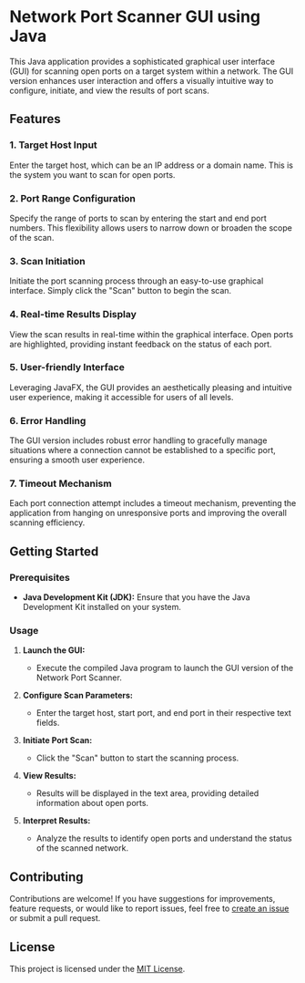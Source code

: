 # Network Port Scanner GUI using Java

This Java application provides a sophisticated graphical user interface (GUI) for scanning open ports on a target system within a network. The GUI version enhances user interaction and offers a visually intuitive way to configure, initiate, and view the results of port scans.

## Features

### 1. Target Host Input
Enter the target host, which can be an IP address or a domain name. This is the system you want to scan for open ports.

### 2. Port Range Configuration
Specify the range of ports to scan by entering the start and end port numbers. This flexibility allows users to narrow down or broaden the scope of the scan.

### 3. Scan Initiation
Initiate the port scanning process through an easy-to-use graphical interface. Simply click the "Scan" button to begin the scan.

### 4. Real-time Results Display
View the scan results in real-time within the graphical interface. Open ports are highlighted, providing instant feedback on the status of each port.

### 5. User-friendly Interface
Leveraging JavaFX, the GUI provides an aesthetically pleasing and intuitive user experience, making it accessible for users of all levels.

### 6. Error Handling
The GUI version includes robust error handling to gracefully manage situations where a connection cannot be established to a specific port, ensuring a smooth user experience.

### 7. Timeout Mechanism
Each port connection attempt includes a timeout mechanism, preventing the application from hanging on unresponsive ports and improving the overall scanning efficiency.

## Getting Started

### Prerequisites

- **Java Development Kit (JDK):** Ensure that you have the Java Development Kit installed on your system.

### Usage

1. **Launch the GUI:**
   - Execute the compiled Java program to launch the GUI version of the Network Port Scanner.

2. **Configure Scan Parameters:**
   - Enter the target host, start port, and end port in their respective text fields.

3. **Initiate Port Scan:**
   - Click the "Scan" button to start the scanning process.

4. **View Results:**
   - Results will be displayed in the text area, providing detailed information about open ports.

5. **Interpret Results:**
   - Analyze the results to identify open ports and understand the status of the scanned network.

## Contributing

Contributions are welcome! If you have suggestions for improvements, feature requests, or would like to report issues, feel free to [create an issue](https://github.com/Pranav-Amin-10/NetworkPortScannerGUI/issues) or submit a pull request.

## License

This project is licensed under the [MIT License](LICENSE).
